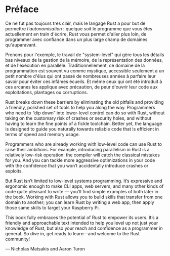 # Préface

Ce ne fut pas toujours très clair, mais le langage Rust a pour but de permettre
*l'autonomisation* : quelque soit le programme que vous êtes actuellement en train
d'écrire, Rust vous permet d'aller plus loin, de programmer avec confiance dans un
plus large champ de domaines qu'auparavant.

Prenons pour l'exemple, le travail de "system-level" qui gère tous les détails
bas niveaux de la gestion de la mémoire, de la représentation des données, et de
l'exécution en parallèle. Traditionnellement, ce domaine de la programmation
est souvent vu comme mystique, accessible seulement à un petit nombre d'élus qui ont
passé de nombreuses années à parfaire leur savoir pour éviter ces infâmes écueils. Et
même ceux qui ont été introduit à ces arcanes les applique avec précaution, de peur
d'ouvrir leur code aux exploitations, plantages ou corruptions.

Rust breaks down these barriers by eliminating the old pitfalls and providing a
friendly, polished set of tools to help you along the way. Programmers who need
to “dip down” into lower-level control can do so with Rust, without taking on
the customary risk of crashes or security holes, and without having to learn
the fine points of a fickle toolchain. Better yet, the language is designed to
guide you naturally towards reliable code that is efficient in terms of speed
and memory usage.

Programmers who are already working with low-level code can use Rust to raise
their ambitions. For example, introducing parallelism in Rust is a relatively
low-risk operation: the compiler will catch the classical mistakes for you. And
you can tackle more aggressive optimizations in your code with the confidence
that you won’t accidentally introduce crashes or exploits.

But Rust isn’t limited to low-level systems programming. It’s expressive and
ergonomic enough to make CLI apps, web servers, and many other kinds of code
quite pleasant to write — you’ll find simple examples of both later in the
book. Working with Rust allows you to build skills that transfer from one
domain to another; you can learn Rust by writing a web app, then apply those
same skills to target your Raspberry Pi.

This book fully embraces the potential of Rust to empower its users. It’s a
friendly and approachable text intended to help you level up not just your
knowledge of Rust, but also your reach and confidence as a programmer in
general. So dive in, get ready to learn—and welcome to the Rust community!

— Nicholas Matsakis and Aaron Turon
